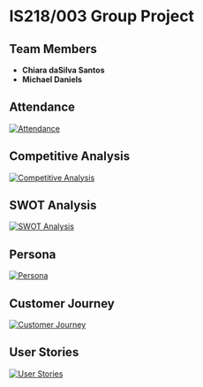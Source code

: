 # IS218/003 Group Project

## Team Members
- **Chiara daSilva Santos**
- **Michael Daniels**

## Attendance
[![Attendance](https://img.shields.io/badge/Attendance-Click%20Here-blue)](attendance.md)

## Competitive Analysis
[![Competitive Analysis](https://img.shields.io/badge/Competitive%20Analysis-Explore%20Here-green)](competitive.md)

## SWOT Analysis 
[![SWOT Analysis](https://img.shields.io/badge/SWOT%20Analysis-Check%20It%20Out-orange)](swot.md)

## Persona
[![Persona](https://img.shields.io/badge/Persona-View%20Details-lightgrey)](persona.md)

## Customer Journey
[![Customer Journey](https://img.shields.io/badge/Customer%20Journey-Discover%20Now-yellow)](customerjourney.md)

## User Stories
[![User Stories](https://img.shields.io/badge/User%20Stories-Read%20Now-blueviolet)](userstories.md)
